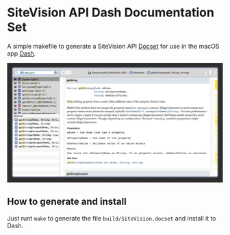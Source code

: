 # SiteVision API Dash Documentation Set

A simple makefile to generate a SiteVision API [Docset][1] for use in the macOS app [Dash][2].

![](images/dash-example.png)

[1]: https://kapeli.com/docsets
[2]: https://kapeli.com/dash

## How to generate and install

Just runt `make` to generate the file `build/SiteVision.docset` and install it to Dash.
